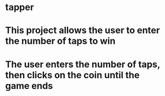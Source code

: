 # tapper
# This project allows the user to enter the number of taps to win
# The user enters the number of taps, then clicks on the coin until the game ends

